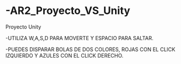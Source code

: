 # -AR2_Proyecto_VS_Unity
Proyecto Unity

-UTILIZA W,A,S,D PARA MOVERTE Y ESPACIO PARA SALTAR.

-PUEDES DISPARAR BOLAS DE DOS COLORES, ROJAS CON EL CLICK IZQUIERDO Y AZULES CON EL CLICK DERECHO.


